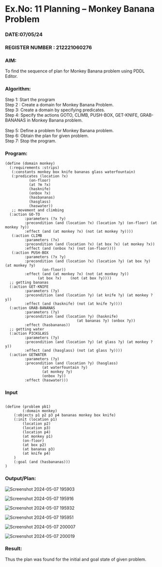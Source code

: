# Ex.No: 11  Planning –  Monkey Banana Problem
### DATE:07/05/24                                                                            
### REGISTER NUMBER : 212221060276
### AIM: 
To find the sequence of plan for Monkey Banana problem using PDDL Editor.
###  Algorithm:
Step 1:  Start the program <br> 
Step 2 : Create a domain for Monkey Banana Problem. <br> 
Step 3:  Create a domain by specifying predicates. <br> 
Step 4: Specify the actions GOTO, CLIMB, PUSH-BOX, GET-KNIFE, GRAB-BANANAS in Monkey Banana problem.<br>  
Step 5:   Define a problem for Monkey Banana problem.<br> 
Step 6:  Obtain the plan for given problem.<br> 
Step 7: Stop the program.<br> 
### Program:
```
(define (domain monkey)	       
  (:requirements :strips)
   (:constants monkey box knife bananas glass waterfountain)
   (:predicates (location ?x)
	       (on-floor)
	       (at ?m ?x)
	       (hasknife)
	       (onbox ?x)
	       (hasbananas)
	       (hasglass)
	       (haswater))
   ;; movement and climbing
  (:action GO-TO
	     :parameters (?x ?y)
	     :precondition (and (location ?x) (location ?y) (on-floor) (at monkey ?y))
	     :effect (and (at monkey ?x) (not (at monkey ?y))))
   (:action CLIMB
	     :parameters (?x)
	     :precondition (and (location ?x) (at box ?x) (at monkey ?x))
	     :effect (and (onbox ?x) (not (on-floor))))
   (:action PUSH-BOX
	     :parameters (?x ?y)
	     :precondition (and (location ?x) (location ?y) (at box ?y) (at monkey ?y) 
				 (on-floor))
	     :effect (and (at monkey ?x) (not (at monkey ?y))
			   (at box ?x)    (not (at box ?y))))
  ;; getting bananas
  (:action GET-KNIFE
	     :parameters (?y)
	     :precondition (and (location ?y) (at knife ?y) (at monkey ?y))
	     :effect (and (hasknife) (not (at knife ?y))))
  (:action GRAB-BANANAS
	     :parameters (?y)
	     :precondition (and (location ?y) (hasknife) 
                                 (at bananas ?y) (onbox ?y))
	     :effect (hasbananas))
  ;; getting water
  (:action PICKGLASS
	     :parameters (?y)
	     :precondition (and (location ?y) (at glass ?y) (at monkey ?y))
	     :effect (and (hasglass) (not (at glass ?y))))
  (:action GETWATER
	     :parameters (?y)
	     :precondition (and (location ?y) (hasglass)
				 (at waterfountain ?y)
				 (at monkey ?y)
				 (onbox ?y))
	     :effect (haswater)))
```
### Input 
```

(define (problem pb1)
    	(:domain monkey)
  	(:objects p1 p2 p3 p4 bananas monkey box knife)
  	(:init (location p1)
		(location p2)
		(location p3)
		(location p4)
	 	(at monkey p1)
		(on-floor)
		(at box p2)
		(at bananas p3)
	 	(at knife p4)
	)
  	(:goal (and (hasbananas)))
)
```

### Output/Plan:
![Screenshot 2024-05-07 195903](https://github.com/VISHNU1723/AI_Lab_2023-24/assets/160720840/9396a5dc-52ed-4c6b-b14e-c90a0ead1bf2)

![Screenshot 2024-05-07 195916](https://github.com/VISHNU1723/AI_Lab_2023-24/assets/160720840/622c848a-c709-4069-9f5d-765c844a96b0)

![Screenshot 2024-05-07 195932](https://github.com/VISHNU1723/AI_Lab_2023-24/assets/160720840/ff6a0461-94d2-4bad-b3a3-c3213234a41c)

![Screenshot 2024-05-07 195951](https://github.com/VISHNU1723/AI_Lab_2023-24/assets/160720840/76c64178-2ca9-4296-b75b-876a13c60ea7)

![Screenshot 2024-05-07 200007](https://github.com/VISHNU1723/AI_Lab_2023-24/assets/160720840/56c53809-91e5-4b39-86a8-66ba51d4fa03)

![Screenshot 2024-05-07 200019](https://github.com/VISHNU1723/AI_Lab_2023-24/assets/160720840/f5484834-20d4-437e-b51d-209ff3982791)

### Result:
Thus the plan was found for the initial and goal state of given problem.
